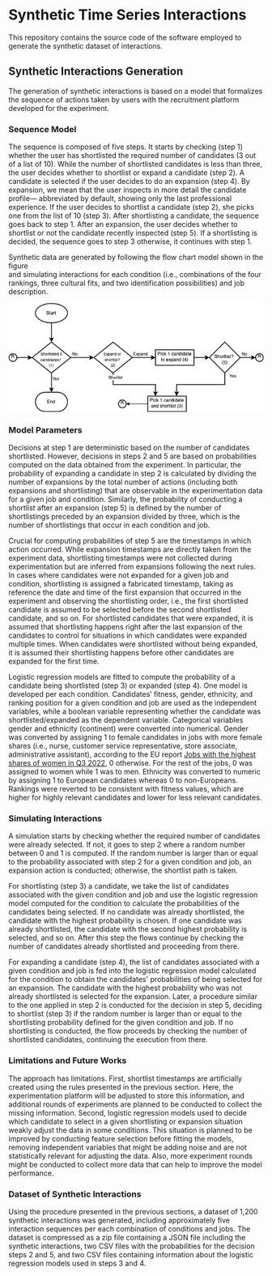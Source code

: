 # Synthetic Time Series Interactions

This repository contains the source code of the software employed to generate the synthetic dataset of interactions.

## Synthetic Interactions Generation

The generation of synthetic interactions is based on a model that formalizes the 
sequence of actions taken by users with the recruitment platform developed for 
the experiment.

### Sequence Model

The sequence is composed of five steps. It starts by checking (step 1) whether 
the user has shortlisted the required number of candidates (3 out of a list of 10). 
While the number of shortlisted candidates is less than three, the user decides 
whether to shortlist or expand a candidate (step 2). A candidate is selected if 
the user decides to do an expansion (step 4). By expansion, we mean that the user 
inspects in more detail the candidate profile— abbreviated by default, showing only 
the last professional experience. If the user decides to shortlist a candidate 
(step 2), she picks one from the list of 10 (step 3). After shortlisting a candidate, 
the sequence goes back to step 1. After an expansion, the user decides whether to 
shortlist or not the candidate recently inspected (step 5). If a shortlisting is 
decided, the sequence goes to step 3 otherwise, it continues with step 1. 

Synthetic data are generated by following the flow chart model shown in the figure  
and simulating interactions for each condition (i.e., combinations of the four 
rankings, three cultural fits, and two identification possibilities) and job 
description.

![Sequence Model](images/sequence_synthetic_interactions.png)

### Model Parameters

Decisions at step 1 are deterministic based on the number of candidates shortlisted. 
However, decisions in steps 2 and 5 are based on probabilities computed on the 
data obtained from the experiment. In particular, the probability of expanding a 
candidate in step 2 is calculated by dividing the number of expansions by the total 
number of actions (including both expansions and shortlisting) that are observable 
in the experimentation data for a given job and condition. Similarly, the probability 
of conducting a shortlist after an expansion (step 5) is defined by the number of 
shortlistings preceded by an expansion divided by three, which is the number of 
shortlistings that occur in each condition and job.

Crucial for computing probabilities of step 5 are the timestamps in which action 
occurred. While expansion timestamps are directly taken from the experiment data, 
shortlisting timestamps were not collected during experimentation but are inferred 
from expansions following the next rules. In cases where candidates were not expanded 
for a given job and condition, shortlisting is assigned a fabricated timestamp, 
taking as reference the date and time of the first expansion that occurred in the 
experiment and observing the shortlisting order, i.e., the first shortlisted candidate 
is assumed to be selected before the second shortlisted candidate, and so on. For 
shortlisted candidates that were expanded, it is assumed that shortlisting happens 
right after the last expansion of the candidates to control for situations in which 
candidates were expanded multiple times. When candidates were shortlisted without 
being expanded, it is assumed their shortlisting happens before other candidates 
are expanded for the first time.

Logistic regression models are fitted to compute the probability of a candidate 
being shortlisted (step 3) or expanded (step 4). One model is developed per each 
condition. Candidates’ fitness, gender, ethnicity, and ranking position for a given 
condition and job are used as the independent variables, while a boolean variable 
representing whether the candidate was shortlisted/expanded as the dependent variable. 
Categorical variables gender and ethnicity (continent) were converted into numerical. 
Gender was converted by assigning 1 to female candidates in jobs with more female shares 
(i.e., nurse, customer service representative, store associate, administrative assistant), 
according to the EU report [Jobs with the highest shares of women in Q3 2022](https://ec.europa.eu/eurostat/web/products-eurostat-news/w/edn-20230308-1), 0 otherwise. 
For the rest of the jobs, 0 was assigned to women while 1 was to men. Ethnicity 
was converted to numeric by assigning 1 to European candidates whereas 0 to non-Europeans. 
Rankings were reverted to be consistent with fitness values, which are higher for 
highly relevant candidates and lower for less relevant candidates.

### Simulating Interactions

A simulation starts by checking whether the required number of candidates were 
already selected. If not, it goes to step 2 where a random number between 0 and 
1 is computed. If the random number is larger than or equal to the probability 
associated with step 2 for a given condition and job, an expansion action is conducted; 
otherwise, the shortlist path is taken.

For shortlisting (step 3) a candidate, we take the list of candidates associated 
with the given condition and job and use the logistic regression model computed 
for the condition to calculate the probabilities of the candidates being selected. 
If no candidate was already shortlisted, the candidate with the highest probability 
is chosen. If one candidate was already shortlisted, the candidate with the second 
highest probability is selected, and so on. After this step the flows continue by 
checking the number of candidates already shortlisted and proceeding from there.

For expanding a candidate (step 4), the list of candidates associated with a 
given condition and job is fed into the logistic regression model calculated for 
the condition to obtain the candidates' probabilities of being selected for an expansion. 
The candidate with the highest probability who was not already shortlisted is selected 
for the expansion. Later, a procedure similar to the one applied in step 2 is conducted 
for the decision in step 5, deciding to shortlist (step 3) if the random number is 
larger than or equal to the shortlisting probability defined for the given condition 
and job. If no shortlisting is conducted, the flow proceeds by checking the number 
of shortlisted candidates, continuing the execution from there.

### Limitations and Future Works

The approach has limitations. First, shortlist timestamps are artificially created 
using the rules presented in the previous section. Here, the experimentation platform 
will be adjusted to store this information, and additional rounds of experiments 
are planned to be conducted to collect the missing information. Second, logistic 
regression models used to decide which candidate to select in a given shortlisting 
or expansion situation weakly adjust the data in some conditions. This situation 
is planned to be improved by conducting feature selection before fitting the models, 
removing independent variables that might be adding noise and are not statistically 
relevant for adjusting the data. Also, more experiment rounds might be conducted 
to collect more data that can help to improve the model performance.

### Dataset of Synthetic Interactions

Using the procedure presented in the previous sections, a dataset of 1,200 synthetic 
interactions was generated, including approximately five interaction sequences per 
each combination of conditions and jobs. The dataset is compressed as a zip file containing a JSON file including the synthetic interactions, two CSV files with the probabilities for the decision steps 2 and 5, 
and two CSV files containing information about the logistic regression models used 
in steps 3 and 4.